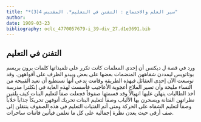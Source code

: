 ```yaml
---
title: "*سير العلم والاجتماع : التفنن في التعليم*. المقتبس 4(3)"
author: 
date: 1909-03-23
bibliography: oclc_4770057679-i_39-div_27.d1e3691.bib
---
```




##  التفنن في التعليم 


 ورد في قصة ل  ديكنس  أن  إحدى  المعلمات كانت تكرر على تلميذاتها كلمات  برون  بريسم  بوتاتويس  ليمددن شفاههن المنضمات بعضها على بعض ويبدو الظرف على أفواههن. وقد توسعت الآن  إحدى  العقائل فيهذه الطريقة وقامت تدعي أنها تستطيع أن تعيد القبيحة من النساء مليحة وأن تصير الملاح أعجوبة الأعاجيب فأسست لهذه الغاية في إنكلترا مدرسة   أخذ الطالبات ينهلن عليها انهيالاً وقد قسمتها صفوفاً فجعلت صفاً لتعليم البنات كيف يلقين نظراتهن الفتانة ويسحرن بها الألباب وصفاً لتعليم البنات تحريك أنوفهن تحريكاً جذاباً خلاباً وصفاً لتعليم الشفاه على الحركة ومتى أتم الفتيات التعليم في هذه الصفوف ينتقلن إلى صف أرقى حيث يعدن نظرة إجمالية على كل ما تعلمن فيأتين فاتنات ساحرات. 
